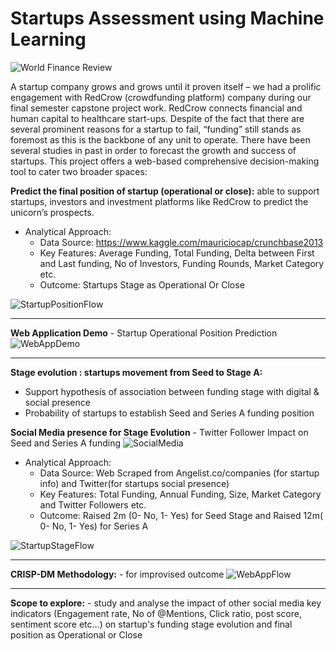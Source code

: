 # Startups Assessment using Machine Learning

![World Finance Review](https://github.com/Sagar401/Startup_Assessment_using_ML/blob/master/startups_world_finance_review.jpg)

A startup company grows and grows until it proven itself – we had a prolific engagement with RedCrow (crowdfunding platform) company during our final semester capstone project work. RedCrow connects financial and human capital to healthcare start-ups. Despite of the fact that there are several prominent reasons for a startup to fail, “funding” still stands as foremost as this is the backbone of any unit to operate. There have been several studies in past in order to forecast the growth and success of startups. This project offers a web-based comprehensive decision-making tool to cater two broader spaces:

**Predict the final position of startup (operational or close):** able to support startups, investors and investment platforms like RedCrow to predict the unicorn’s prospects.

* Analytical Approach:
  * Data Source: https://www.kaggle.com/mauriciocap/crunchbase2013
  * Key Features: Average Funding, Total Funding, Delta between First and Last funding, No of Investors, Funding Rounds, Market Category etc.
  * Outcome: Startups Stage as Operational Or Close

![StartupPositionFlow](https://github.com/Sagar401/Startup_Assessment_using_ML/blob/master/PositionFlow.jpg)

** **
**Web Application Demo** - Startup Operational Position Prediction 
![WebAppDemo](https://github.com/Sagar401/Startup_Assessment_using_ML/blob/master/WebApp.gif)

** **

**Stage evolution : startups movement from Seed to Stage A:** 
  * Support hypothesis of association between funding stage with digital & social presence
  * Probability of startups to establish Seed and Series A funding position

**Social Media presence for Stage Evolution** -  Twitter Follower Impact on Seed and Series A funding
![SocialMedia](https://github.com/Sagar401/Startup_Assessment_using_ML/blob/master/SocialMedia.gif)


* Analytical Approach:
  * Data Source: Web Scraped from Angelist.co/companies (for startup info) and Twitter(for startups social presence)
  * Key Features: Total Funding, Annual Funding, Size, Market Category and Twitter Followers etc.
  * Outcome: Raised 2m (0- No, 1- Yes) for Seed Stage and Raised 12m( 0- No, 1- Yes) for Series A

![StartupStageFlow](https://github.com/Sagar401/Startup_Assessment_using_ML/blob/master/StageFlow.jpg)

** **

**CRISP-DM Methodology:** - for improvised outcome
![WebAppFlow](https://github.com/Sagar401/Startup_Assessment_using_ML/blob/master/WebAppFlow.jpg)

** **

**Scope to explore:** - study and analyse the impact of other social media key indicators (Engagement rate, No of @Mentions, Click ratio, post score, sentiment score etc…) on startup's funding stage evolution and final position as Operational or Close

